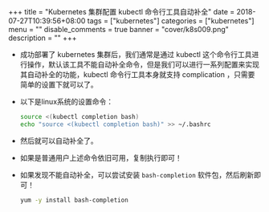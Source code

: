 +++
title = "Kubernetes 集群配置 kubectl 命令行工具自动补全"
date = 2018-07-27T10:39:56+08:00
tags = ["kubernetes"]
categories = ["kubernetes"]
menu = ""
disable_comments = true
banner = "cover/k8s009.png"
description = ""
+++
- 成功部署了 kubernetes 集群后，我们通常是通过 kubectl 这个命令行工具进行操作，默认该工具不能自动补全命令，但是我们可以进行一系列配置来实现其自动补全的功能，kubectl 命令行工具本身就支持 complication ，只需要简单的设置下就可以了。

- 以下是linux系统的设置命令：
  
    ```bash
    source <(kubectl completion bash)
    echo "source <(kubectl completion bash)" >> ~/.bashrc
    ```
- 然后就可以自动补全了。
- 如果是普通用户上述命令依旧可用，复制执行即可！
- 如果发现不能自动补全，可以尝试安装 `bash-completion` 软件包，然后刷新即可！
  
    ```bash
    yum -y install bash-completion
    ```